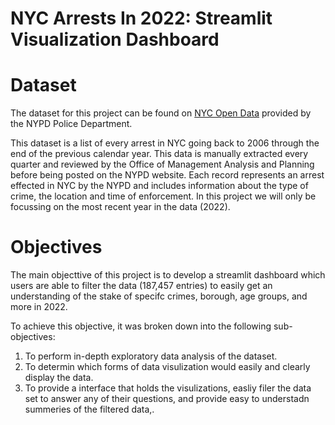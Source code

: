 # NYC Arrests In 2022: Streamlit Visualization Dashboard

# Dataset
The dataset for this project can be found on [NYC Open Data](https://data.cityofnewyork.us/Public-Safety/NYPD-Arrests-Data-Historic-/8h9b-rp9u/about_data) provided by the NYPD Police Department.

This dataset is a list of every arrest in NYC going back to 2006 through the end of the previous calendar year. This data is manually extracted every quarter and reviewed by the Office of Management Analysis and Planning before being posted on the NYPD website. Each record represents an arrest effected in NYC by the NYPD and includes information about the type of crime, the location and time of enforcement. In this project we will only be focussing on the most recent year in the data (2022).

# Objectives

The main objecttive of this project is to develop a streamlit dashboard which users are able to filter the data (187,457 entries) to easily get an understanding of the stake of specifc crimes, borough, age groups, and more in 2022.

To achieve this objective, it was broken down into the following sub-objectives:

1. To perform in-depth exploratory data analysis of the dataset.
2. To determin which forms of data visulization would easily and clearly display the data.
3. To provide a interface that holds the visulizations, easliy filer the data set to answer any of their questions, and provide easy to understadn summeries of the filtered data,.

